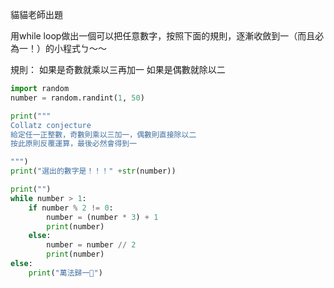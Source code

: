 貓貓老師出題

用while loop做出一個可以把任意數字，按照下面的規則，逐漸收斂到一（而且必為一！）的小程式ㄅ～～

規則：
如果是奇數就乘以三再加一
如果是偶數就除以二

```python
import random
number = random.randint(1, 50)

print("""
Collatz conjecture
給定任一正整數，奇數則乘以三加一，偶數則直接除以二
按此原則反覆運算，最後必然會得到一

""")
print("選出的數字是！！！" +str(number))

print("")
while number > 1:
    if number % 2 != 0:
        number = (number * 3) + 1
        print(number)
    else:
        number = number // 2
        print(number)
else:
    print("萬法歸一🙏")
```
